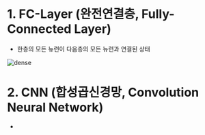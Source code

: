 # 1. FC-Layer (완전연결층, Fully-Connected Layer)

* 한층의 모든 뉴런이 다음층의 모든 뉴런과 연결된 상태

 ![dense](https://user-images.githubusercontent.com/87812424/136775581-4facb5f0-4180-4db9-8dc4-c1e01e32ffb2.png)



# 2. CNN (합성곱신경망, Convolution Neural Network)

* 



